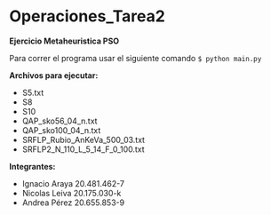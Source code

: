 # Operaciones_Tarea2
**Ejercicio Metaheuristica PSO**
 
Para correr el programa usar el siguiente comando
`$ python main.py`

**Archivos para ejecutar:**
- S5.txt
- S8
- S10
- QAP_sko56_04_n.txt
- QAP_sko100_04_n.txt
- SRFLP_Rubio_AnKeVa_500_03.txt
- SRFLP2_N_110_L_5_14_F_0_100.txt

**Integrantes:**
- Ignacio Araya 20.481.462-7 
- Nicolas Leiva 20.175.030-k
- Andrea Pérez 20.655.853-9
